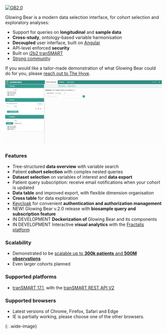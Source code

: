 

[![GB2.0](http://img.youtube.com/vi/7pZe8Yyi_no/0.jpg)](http://www.youtube.com/watch?v=7pZe8Yyi_no "glowingbear2.0")

<span class="green">Glowing Bear</span> is a modern data selection interface,
for cohort selection and exploratory analyses:

* Support for queries on <strong>longitudinal</strong> and <strong>sample data</strong>
* <strong>Cross-study</strong>, ontology-based variable harmonisation
* <strong>Decoupled</strong> user interface, built on [Angular](https://angular.io/)
* API-level enforced <strong>security</strong>
* Built on [i2b2 tranSMART](https://transmartfoundation.org/)
* [Strong community](http://blog.thehyve.nl/blog/user-driven-development-of-transmart-glowing-bear)

If you would like a tailor-made demonstration of what Glowing Bear could do for
you, please [reach out to The Hyve](https://thehyve.nl/contact/).

![Glowing Bear screenshot][homescreen_gb2.0.png]

### Features
* Tree-structured <strong>data overview</strong> with variable search
* Patient <strong>cohort selection</strong> with complex nested queries
* <strong>Dataset selection</strong> on variables of interest and <strong>data export</strong>
* Patient query subscription: receive email notifications when your cohort is updated
* <strong>Data table</strong> and improved export, with flexible dimension organisation
* <strong>Cross table</strong> for data exploration
* [Keycloak](https://www.keycloak.org/) for convenient <strong>authentication and authorization management</strong>
* <span class="green">NEW! Glowing Bear v.2.0 release </span> with <strong> biosample query and subscription feature </strong>
* <span class="green">IN DEVELOPMENT</span> <strong> Dockerization of </strong> Glowing Bear and its components
* <span class="green">IN DEVELOPMENT</span> Interactive <strong>visual analytics</strong> with the [Fractalis platform](https://fractalis.lcsb.uni.lu/)

### Scalability
* Demonstrated to be [scalable up to <strong>300k patients</strong> and <strong>500M observations</strong>](https://thehyve.nl/cases/transmart-development-for-population-studies/)
* Even larger cohorts planned

### Supported platforms
* [tranSMART 17.1](https://wiki.transmartfoundation.org/display/transmartwiki/tranSMART+17.1+Server+release), with the [tranSMART REST API V2](https://transmart.thehyve.net/open-api)


### Supported browsers
* Latest versions of Chrome, Firefox, Safari and Edge
* IE is partially working, please choose one of the other browsers.



[homescreen_gb2.0.png]: /images/homescreen_gb2.0.png
{: .wide-image}
